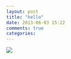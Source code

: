 ```yaml
---
layout: post
title: "hello"
date: 2013-06-03 15:22
comments: true
categories: 
---
```

<html>
<body>
<img src="http://www.dpcdsb.org/NR/rdonlyres/7E72E60C-8385-44EF-AB14-CF01F7BDF9EA/88305/welcom3.gif">
</body>
</html>

